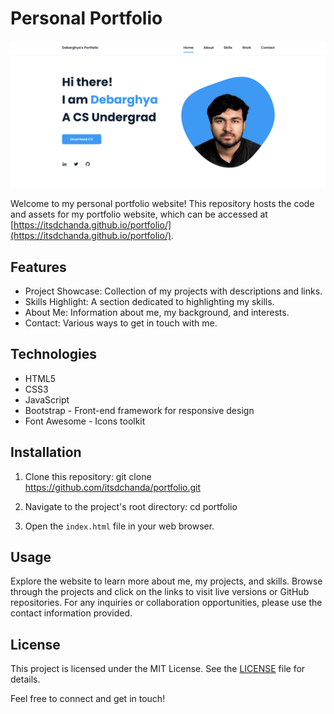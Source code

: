 # Personal Portfolio

![Portfolio Screenshot](assets/img/screenshot.png)

Welcome to my personal portfolio website! This repository hosts the code and assets for my portfolio website, which can be accessed at [https://itsdchanda.github.io/portfolio/](https://itsdchanda.github.io/portfolio/).

## Features

- Project Showcase: Collection of my projects with descriptions and links.
- Skills Highlight: A section dedicated to highlighting my skills.
- About Me: Information about me, my background, and interests.
- Contact: Various ways to get in touch with me.

## Technologies

- HTML5
- CSS3
- JavaScript
- Bootstrap - Front-end framework for responsive design
- Font Awesome - Icons toolkit

## Installation

1. Clone this repository:
   git clone https://github.com/itsdchanda/portfolio.git
   
2. Navigate to the project's root directory:
	cd portfolio
	
3. Open the `index.html` file in your web browser.

## Usage

Explore the website to learn more about me, my projects, and skills. Browse through the projects and click on the links to visit live versions or GitHub repositories. For any inquiries or collaboration opportunities, please use the contact information provided.

## License

This project is licensed under the MIT License. See the [LICENSE](LICENSE) file for details.

Feel free to connect and get in touch!
